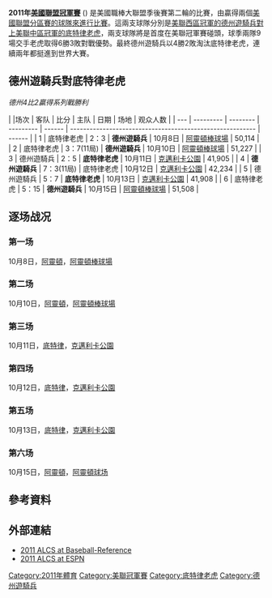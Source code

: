 **2011年[美國聯盟冠軍賽](https://zh.wikipedia.org/wiki/美國聯盟冠軍賽 "wikilink")** ()
是美國職棒大聯盟季後賽第二輪的比賽，由贏得兩個[美國聯盟分區賽的球隊來進行比賽](../Page/2011年美國聯盟分區賽.md "wikilink")。這兩支球隊分別是[美聯西區冠軍的德州遊騎兵對上](../Page/美國聯盟西區.md "wikilink")[美聯中區冠軍的](../Page/美國聯盟中區.md "wikilink")[底特律老虎](../Page/底特律老虎.md "wikilink")，兩支球隊將是首度在美聯冠軍賽碰頭，球季兩隊9場交手老虎取得6勝3敗對戰優勢。最終德州遊騎兵以4勝2敗淘汰底特律老虎，連續兩年都挺進到世界大賽。

## 德州遊騎兵對底特律老虎

*德州4比2贏得系列戰勝利*

| |场次 | 客队        | 比分       | 主队        | 日期     | 场地                                                        | 观众人数   |
| --- | --------- | -------- | --------- | ------ | --------------------------------------------------------- | ------ |
| 1   | 底特律老虎     | 2：3      | **德州遊騎兵** | 10月8日  | [阿靈頓棒球場](../Page/阿靈頓棒球場.md "wikilink")                    | 50,114 |
| 2   | 底特律老虎     | 3：7(11局) | **德州遊騎兵** | 10月10日 | [阿靈頓棒球場](../Page/阿靈頓棒球場.md "wikilink")                    | 51,227 |
| 3   | 德州遊騎兵     | 2：5      | **底特律老虎** | 10月11日 | [克邁利卡公園](https://zh.wikipedia.org/wiki/克邁利卡公園 "wikilink") | 41,905 |
| 4   | **德州遊騎兵** | 7：3(11局) | 底特律老虎     | 10月12日 | [克邁利卡公園](https://zh.wikipedia.org/wiki/克邁利卡公園 "wikilink") | 42,234 |
| 5   | 德州遊騎兵     | 5：7      | **底特律老虎** | 10月13日 | [克邁利卡公園](https://zh.wikipedia.org/wiki/克邁利卡公園 "wikilink") | 41,908 |
| 6   | 底特律老虎     | 5：15     | **德州遊騎兵** | 10月15日 | [阿靈頓棒球場](../Page/阿靈頓棒球場.md "wikilink")                    | 51,508 |

## 逐场战况

### 第一场

10月8日，[阿靈頓](https://zh.wikipedia.org/wiki/阿靈頓 "wikilink")，[阿靈頓棒球場](../Page/阿靈頓棒球場.md "wikilink")

### 第二场

10月10日，[阿靈頓](https://zh.wikipedia.org/wiki/阿靈頓 "wikilink")，[阿靈頓棒球場](../Page/阿靈頓棒球場.md "wikilink")

### 第三场

10月11日，[底特律](https://zh.wikipedia.org/wiki/底特律 "wikilink")，[克邁利卡公園](https://zh.wikipedia.org/wiki/克邁利卡公園 "wikilink")

### 第四场

10月12日，[底特律](https://zh.wikipedia.org/wiki/底特律 "wikilink")，[克邁利卡公園](https://zh.wikipedia.org/wiki/克邁利卡公園 "wikilink")

### 第五场

10月13日，[底特律](https://zh.wikipedia.org/wiki/底特律 "wikilink")，[克邁利卡公園](https://zh.wikipedia.org/wiki/克邁利卡公園 "wikilink")

### 第六场

10月15日，[阿靈頓](https://zh.wikipedia.org/wiki/阿靈頓 "wikilink")，[阿靈頓球场](https://zh.wikipedia.org/wiki/阿靈頓球场 "wikilink")

## 參考資料

## 外部連結

  - [2011 ALCS at
    Baseball-Reference](http://www.baseball-reference.com/postseason/2011_ALCS.shtml)
  - [2011 ALCS at
    ESPN](http://espn.go.com/mlb/playoffs/2011/matchup/_/teams/angels-yankees)

[Category:2011年體育](https://zh.wikipedia.org/wiki/Category:2011年體育 "wikilink")
[Category:美聯冠軍賽](https://zh.wikipedia.org/wiki/Category:美聯冠軍賽 "wikilink")
[Category:底特律老虎](https://zh.wikipedia.org/wiki/Category:底特律老虎 "wikilink")
[Category:德州遊騎兵](https://zh.wikipedia.org/wiki/Category:德州遊騎兵 "wikilink")